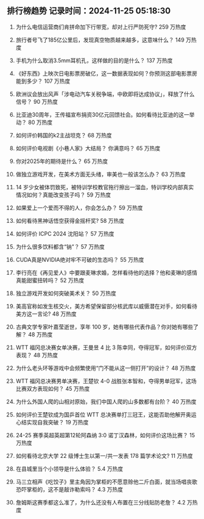 
## 排行榜趋势 记录时间：2024-11-25 05:18:30
  
  1. 为什么电信运营商们肯拼命加下行带宽，却对上行严防死守? 259 万热度
    
  2. 旅行者号飞了185亿公里后，发现真空物质越来越多，这意味什么？ 149 万热度
    
  3. 手机为什么取消3.5mm耳机孔，这样做的目的是什么？ 137 万热度
    
  4. 《好东西》上映次日电影票房破亿，这一数据表现如何？你预测这部电影票房能到多少？ 107 万热度
    
  5. 欧洲议会放出风声「涉电动汽车关税争端，中欧即将达成协议」，释放了什么信号？ 90 万热度
    
  6. 比亚迪30周年，王传福宣布捐资30亿元回馈社会。如何看待比亚迪的这一举动？ 80 万热度
    
  7. 如何评价韩国的k2主战坦克？ 68 万热度
    
  8. 如何评价电视剧《小巷人家》大结局？ 你满意吗？ 65 万热度
    
  9. 你对2025年的期待是什么？ 65 万热度
    
  10. 做独立游戏开发，在美术方面无头绪，审美也一般该怎么办？ 63 万热度
    
  11. 14 岁少女被体罚致死，被特训学校教官拖行擦出一溜血，特训学校内部真实情况如何？真能改变孩子吗？ 59 万热度
    
  12. 如果爱上一个爱而不得的人，你会怎么办？ 59 万热度
    
  13. 如何看待黑神话悟空获得金摇杆奖? 58 万热度
    
  14. 如何评价 ICPC 2024 沈阳站？ 57 万热度
    
  15. 为什么很多饮料都含“钠”？ 57 万热度
    
  16. CUDA真是NVIDIA绝对牢不可破的生态吗？ 55 万热度
    
  17. 李行亮在《再见爱人》中要跟麦琳求婚，怎样看待他的选择？他和麦琳的感情真能甜蜜扭转吗？ 52 万热度
    
  18. 独立游戏开发如何突破美术关？ 50 万热度
    
  19. 美高官称如发生核交火，美方希望保留部分核武库以威慑潜在对手，如何看待美方这一言论? 48 万热度
    
  20. 古典文学专家叶嘉莹逝世，享年 100 岁，她有哪些代表作品？你对她有哪些了解？ 48 万热度
    
  21. WTT 福冈总决赛女单决赛，王曼昱 4 比 3 陈幸同，夺得冠军，如何评价双方表现？ 48 万热度
    
  22. 为什么老头环等游戏中会频繁使用“门不能从这一侧打开”的设计？ 48 万热度
    
  23. WTT 福冈总决赛男单决赛，王楚钦 4-0 战胜张本智和，夺得男单冠军，这场比赛双方表现如何？ 45 万热度
    
  24. 为什么外国人爬的山相对原始，我们中国人爬的山多数都有台阶？ 40 万热度
    
  25. 如何评价王楚钦成为国乒首位 WTT 总决赛单打三冠王，这能否助他解开奥运心结实现自我突破？ 19 万热度
    
  26. 24-25 赛季英超英超第12轮阿森纳 3:0 诺丁汉森林，如何评价这场比赛？ 15 万热度
    
  27. 如何看待北京大学 22 级博士生以第一/共一发表 178 篇学术论文? 11 万热度
    
  28. 在县城里当个小领导是什么体验？ 5.4 万热度
    
  29. 马三立相声《吃饺子》里主角因为掌柜的不愿意赊他二斤白面，就当场唱丧歌恐吓掌柜的，这不是敲诈勒索吗？ 4.3 万热度
    
  30. 詹姆斯这赛季都这么准了，为什么还没有人布置在三分线贴防老詹？ 4.2 万热度
    